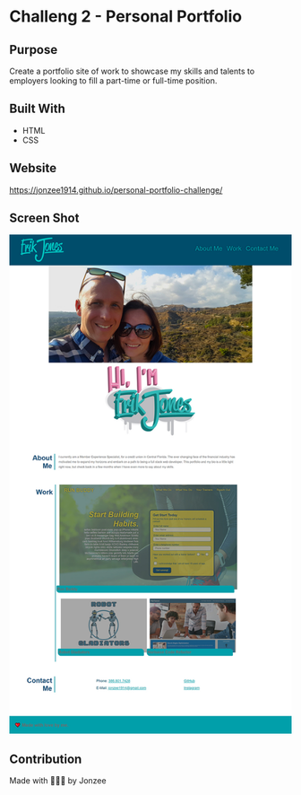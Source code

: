 # Challeng 2 - Personal Portfolio

## Purpose
Create a portfolio site of work to showcase my skills and talents to employers looking to fill a part-time or full-time position.

## Built With
* HTML
* CSS

## Website
https://jonzee1914.github.io/personal-portfolio-challenge/

## Screen Shot
![alt text](https://github.com/Jonzee1914/personal-portfolio-challenge/blob/main/jonzee1914-personal-portfolio-challenge.jpg?raw=true)

## Contribution
Made with 😬😬😬 by Jonzee
